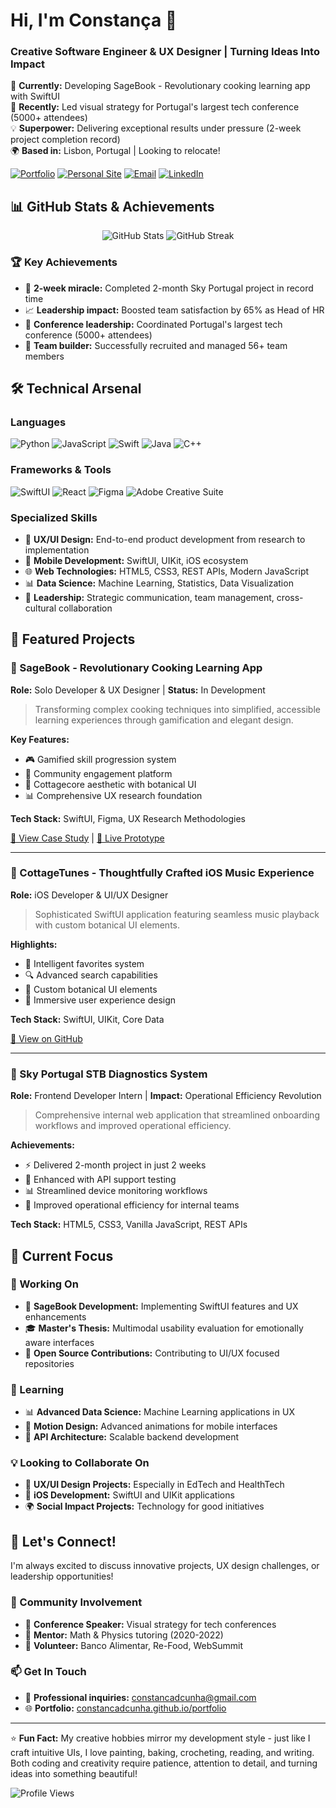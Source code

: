 # Hi, I'm Constança 👋
### Creative Software Engineer & UX Designer | Turning Ideas Into Impact

🚀 **Currently:** Developing SageBook - Revolutionary cooking learning app with SwiftUI  
🎨 **Recently:** Led visual strategy for Portugal's largest tech conference (5000+ attendees)  
💡 **Superpower:** Delivering exceptional results under pressure (2-week project completion record)  
🌍 **Based in:** Lisbon, Portugal | Looking to relocate!

[![Portfolio](https://img.shields.io/badge/Portfolio-FF5722?style=for-the-badge&logo=todoist&logoColor=white)](https://constancadcunha.github.io/portfolio/)
[![Personal Site](https://img.shields.io/badge/About_Me-4285F4?style=for-the-badge&logo=google-chrome&logoColor=white)](https://constancadcunha.github.io/constancacunha/)
[![Email](https://img.shields.io/badge/Email-D14836?style=for-the-badge&logo=gmail&logoColor=white)](mailto:constancadcunha@gmail.com)
[![LinkedIn](https://img.shields.io/badge/LinkedIn-0077B5?style=for-the-badge&logo=linkedin&logoColor=white)](https://www.linkedin.com/in/constanca-cunha/)

## 📊 GitHub Stats & Achievements

<div align="center">
  <img src="https://github-readme-stats.vercel.app/api?username=constancadcunha&show_icons=true&theme=radical&count_private=true" alt="GitHub Stats" />
  <img src="https://github-readme-streak-stats.herokuapp.com/?user=constancadcunha&theme=radical" alt="GitHub Streak" />
</div>

### 🏆 Key Achievements
- 🎯 **2-week miracle:** Completed 2-month Sky Portugal project in record time
- 📈 **Leadership impact:** Boosted team satisfaction by 65% as Head of HR
- 🎨 **Conference leadership:** Coordinated Portugal's largest tech conference (5000+ attendees)
- 👥 **Team builder:** Successfully recruited and managed 56+ team members

## 🛠️ Technical Arsenal

### Languages
![Python](https://img.shields.io/badge/Python-3776AB?style=for-the-badge&logo=python&logoColor=white)
![JavaScript](https://img.shields.io/badge/JavaScript-F7DF1E?style=for-the-badge&logo=javascript&logoColor=black)
![Swift](https://img.shields.io/badge/Swift-FA7343?style=for-the-badge&logo=swift&logoColor=white)
![Java](https://img.shields.io/badge/Java-ED8B00?style=for-the-badge&logo=java&logoColor=white)
![C++](https://img.shields.io/badge/C++-00599C?style=for-the-badge&logo=c%2B%2B&logoColor=white)

### Frameworks & Tools
![SwiftUI](https://img.shields.io/badge/SwiftUI-0D96F6?style=for-the-badge&logo=swift&logoColor=white)
![React](https://img.shields.io/badge/React-20232A?style=for-the-badge&logo=react&logoColor=61DAFB)
![Figma](https://img.shields.io/badge/Figma-F24E1E?style=for-the-badge&logo=figma&logoColor=white)
![Adobe Creative Suite](https://img.shields.io/badge/Adobe%20Creative%20Suite-DA1F26?style=for-the-badge&logo=adobe&logoColor=white)

### Specialized Skills
- 🎨 **UX/UI Design:** End-to-end product development from research to implementation
- 📱 **Mobile Development:** SwiftUI, UIKit, iOS ecosystem
- 🌐 **Web Technologies:** HTML5, CSS3, REST APIs, Modern JavaScript
- 📊 **Data Science:** Machine Learning, Statistics, Data Visualization
- 🎯 **Leadership:** Strategic communication, team management, cross-cultural collaboration

## 🚀 Featured Projects

### 📱 SageBook - Revolutionary Cooking Learning App
**Role:** Solo Developer & UX Designer | **Status:** In Development

> Transforming complex cooking techniques into simplified, accessible learning experiences through gamification and elegant design.

**Key Features:**
- 🎮 Gamified skill progression system
- 👥 Community engagement platform  
- 🎨 Cottagecore aesthetic with botanical UI
- 📊 Comprehensive UX research foundation

**Tech Stack:** SwiftUI, Figma, UX Research Methodologies

[🔗 View Case Study](https://constancadcunha.github.io/SageBook/) | [📱 Live Prototype](https://www.figma.com/proto/uHi2kRUlatW4vGDMtvpI1p/SageBook)

---

### 🎵 CottageTunes - Thoughtfully Crafted iOS Music Experience
**Role:** iOS Developer & UI/UX Designer

> Sophisticated SwiftUI application featuring seamless music playback with custom botanical UI elements.

**Highlights:**
- 🎵 Intelligent favorites system
- 🔍 Advanced search capabilities
- 🌿 Custom botanical UI elements
- 📱 Immersive user experience design

**Tech Stack:** SwiftUI, UIKit, Core Data

[📱 View on GitHub](https://github.com/constancadcunha/CottageTunes) 

---

### 🏢 Sky Portugal STB Diagnostics System
**Role:** Frontend Developer Intern | **Impact:** Operational Efficiency Revolution

> Comprehensive internal web application that streamlined onboarding workflows and improved operational efficiency.

**Achievements:**
- ⚡ Delivered 2-month project in just 2 weeks
- 🔧 Enhanced with API support testing
- 📊 Streamlined device monitoring workflows
- 👥 Improved operational efficiency for internal teams

**Tech Stack:** HTML5, CSS3, Vanilla JavaScript, REST APIs

## 🎯 Current Focus

### 🔭 Working On
- 📱 **SageBook Development:** Implementing SwiftUI features and UX enhancements
- 🎓 **Master's Thesis:** Multimodal usability evaluation for emotionally aware interfaces
- 🌟 **Open Source Contributions:** Contributing to UI/UX focused repositories

### 🌱 Learning
- 📊 **Advanced Data Science:** Machine Learning applications in UX
- 🎨 **Motion Design:** Advanced animations for mobile interfaces
- 🔗 **API Architecture:** Scalable backend development

### 💡 Looking to Collaborate On
- 🎨 **UX/UI Design Projects:** Especially in EdTech and HealthTech
- 📱 **iOS Development:** SwiftUI and UIKit applications
- 🌍 **Social Impact Projects:** Technology for good initiatives

## 🤝 Let's Connect!

I'm always excited to discuss innovative projects, UX design challenges, or leadership opportunities!

### 🌟 Community Involvement
- 🎤 **Conference Speaker:** Visual strategy for tech conferences
- 👥 **Mentor:** Math & Physics tutoring (2020-2022)
- 🤝 **Volunteer:** Banco Alimentar, Re-Food, WebSummit

### 📫 Get In Touch
- 💼 **Professional inquiries:** constancadcunha@gmail.com
- 🌐 **Portfolio:** [constancadcunha.github.io/portfolio](https://constancadcunha.github.io/portfolio/)

---

⭐ **Fun Fact:** My creative hobbies mirror my development style - just like I craft intuitive UIs, I love painting, baking, crocheting, reading, and writing. Both coding and creativity require patience, attention to detail, and turning ideas into something beautiful!

![Profile Views](https://komarev.com/ghpvc/?username=constancadcunha&color=blueviolet&style=flat-square)
